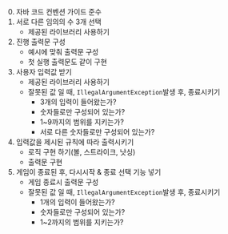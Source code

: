 0. 자바 코드 컨벤션 가이드 준수
1. 서로 다른 임의의 수 3개 선택 
    - 제공된 라이브러리 사용하기
2. 진행 출력문 구성
    - 예시에 맞춰 출력문 구성
    - 첫 실행 출력문도 같이 구현
3. 사용자 입력값 받기
    - 제공된 라이브러리 사용하기
    - 잘못된 값 일 때,  ```IllegalArgumentException```발생 후, 종료시키기
      - 3개의 입력이 들어왔는가?
      - 숫자들로만 구성되어 있는가?
      - 1~9까지의 범위를 지키는가?
      - 서로 다른 숫자들로만 구성되어 있는가?
4. 입력값을 제시된 규칙에 따라 출력시키기
    - 로직 구현 하기(볼, 스트라이크, 낫싱)
    - 출력문 구현
5. 게임이 종료된 후, 다시시작 & 종료 선택 기능 넣기
    - 게임 종료시 출력문 구성
    - 잘못된 값 일 때,  ```IllegalArgumentException```발생 후, 종료시키기
      - 1개의 입력이 들어왔는가?
      - 숫자들로만 구성되어 있는가?
      - 1~2까지의 범위를 지키는가?